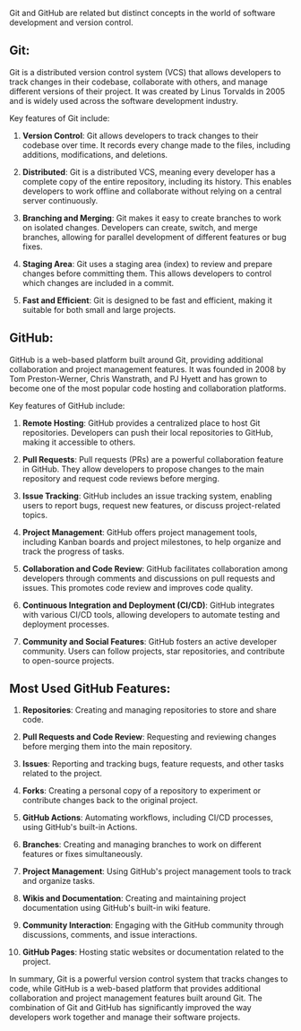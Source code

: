 Git and GitHub are related but distinct concepts in the world of software development and version control.

## Git:

Git is a distributed version control system (VCS) that allows developers to track changes in their codebase, collaborate with others, and manage different versions of their project. It was created by Linus Torvalds in 2005 and is widely used across the software development industry.

Key features of Git include:

1. **Version Control**: Git allows developers to track changes to their codebase over time. It records every change made to the files, including additions, modifications, and deletions.

2. **Distributed**: Git is a distributed VCS, meaning every developer has a complete copy of the entire repository, including its history. This enables developers to work offline and collaborate without relying on a central server continuously.

3. **Branching and Merging**: Git makes it easy to create branches to work on isolated changes. Developers can create, switch, and merge branches, allowing for parallel development of different features or bug fixes.

4. **Staging Area**: Git uses a staging area (index) to review and prepare changes before committing them. This allows developers to control which changes are included in a commit.

5. **Fast and Efficient**: Git is designed to be fast and efficient, making it suitable for both small and large projects.

## GitHub:

GitHub is a web-based platform built around Git, providing additional collaboration and project management features. It was founded in 2008 by Tom Preston-Werner, Chris Wanstrath, and PJ Hyett and has grown to become one of the most popular code hosting and collaboration platforms.

Key features of GitHub include:

1. **Remote Hosting**: GitHub provides a centralized place to host Git repositories. Developers can push their local repositories to GitHub, making it accessible to others.

2. **Pull Requests**: Pull requests (PRs) are a powerful collaboration feature in GitHub. They allow developers to propose changes to the main repository and request code reviews before merging.

3. **Issue Tracking**: GitHub includes an issue tracking system, enabling users to report bugs, request new features, or discuss project-related topics.

4. **Project Management**: GitHub offers project management tools, including Kanban boards and project milestones, to help organize and track the progress of tasks.

5. **Collaboration and Code Review**: GitHub facilitates collaboration among developers through comments and discussions on pull requests and issues. This promotes code review and improves code quality.

6. **Continuous Integration and Deployment (CI/CD)**: GitHub integrates with various CI/CD tools, allowing developers to automate testing and deployment processes.

7. **Community and Social Features**: GitHub fosters an active developer community. Users can follow projects, star repositories, and contribute to open-source projects.

## Most Used GitHub Features:

1. **Repositories**: Creating and managing repositories to store and share code.

2. **Pull Requests and Code Review**: Requesting and reviewing changes before merging them into the main repository.

3. **Issues**: Reporting and tracking bugs, feature requests, and other tasks related to the project.

4. **Forks**: Creating a personal copy of a repository to experiment or contribute changes back to the original project.

5. **GitHub Actions**: Automating workflows, including CI/CD processes, using GitHub's built-in Actions.

6. **Branches**: Creating and managing branches to work on different features or fixes simultaneously.

7. **Project Management**: Using GitHub's project management tools to track and organize tasks.

8. **Wikis and Documentation**: Creating and maintaining project documentation using GitHub's built-in wiki feature.

9. **Community Interaction**: Engaging with the GitHub community through discussions, comments, and issue interactions.

10. **GitHub Pages**: Hosting static websites or documentation related to the project.

In summary, Git is a powerful version control system that tracks changes to code, while GitHub is a web-based platform that provides additional collaboration and project management features built around Git. The combination of Git and GitHub has significantly improved the way developers work together and manage their software projects.

